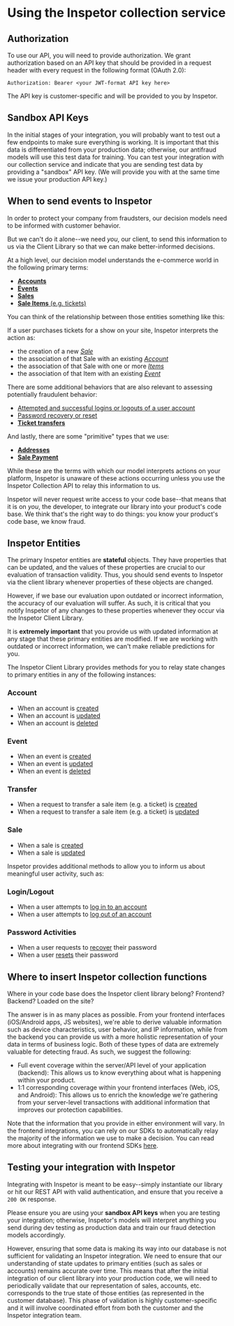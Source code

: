 # Using the Inspetor collection service

## Authorization

To use our API, you will need to provide authorization. We grant authorization based on an API key that should be provided in a request header with every request in the following format (OAuth 2.0):

`Authorization: Bearer <your JWT-format API key here>`

The API key is customer-specific and will be provided to you by Inspetor.

## Sandbox API Keys

In the initial stages of your integration, you will probably want to test out a few endpoints to make sure everything is working. It is important that this data is differentiated from your production data; otherwise, our antifraud models will use this test data for training. You can test your integration with our collection service and indicate that you are sending test data by providing a "sandbox" API key. (We will provide you with at the same time we issue your production API key.)

## When to send events to Inspetor

In order to protect your company from fraudsters, our decision models need to be informed with customer behavior.

 But we can't do it alone--we need _you_, our client, to send this information to us via the Client Library so that we can make better-informed decisions.

At a high level, our decision model understands the e-commerce world in the following primary terms:

- <a href="#account-activity">**Accounts**</a>
- <a href="#event-activity">**Events**</a>
- <a href="#sale-activity">**Sales**</a>
- <a href="#sale-items">**Sale Items** (e.g. tickets)</a>

You can think of the relationship between those entities something like this:

If a user purchases tickets for a show on your site, Inspetor interprets the action as:

- the creation of a new <a href="#sale-activity">*Sale*</a>
- the association of that Sale with an existing <a href="#account-activity">*Account*</a>
- the association of that Sale with one or more <a href="#sale-items">*Items*</a>
- the association of that Item with an existing <a href="#event-activity">*Event*</a>

There are some additional behaviors that are also relevant to assessing potentially fraudulent behavior:

- <a href="#authentication-activity">Attempted and successful logins or logouts of a user account</a>
- <a href="#password-activity">Password recovery or reset</a>
- <a href="#item-transfers">**Ticket transfers**</a>

And lastly, there are some "primitive" types that we use:

- <a href="#addresses">**Addresses**</a>
- <a href="#sale-payment">**Sale Payment**</a>

While these are the terms with which our model interprets actions on your platform, Inspetor is unaware of these actions occurring unless you use the Inspetor Collection API to relay this information to us.

<aside class="notice">
Inspetor will never request write access to your code base--that means that it is on <i>you</i>, the developer, to integrate our library into your product's code base. We think that's the right way to do things: you know your product's code base, we know fraud.
</aside>

## Inspetor Entities

The primary Inspetor entities are **stateful** objects. They have properties that can be updated, and the values of these properties are crucial to our evaluation of transaction validity. Thus, you should send events to Inspetor via the client library whenever properties of these objects are changed.

However, if we base our evaluation upon outdated or incorrect information, the accuracy of our evaluation will suffer. As such, it is critical that you notify Inspetor of any changes to these properties whenever they occur via the Inspetor Client Library.

<aside class="warning">
It is <b>extremely important</b> that you provide us with updated information at any stage that these primary entities are modified. If we are working with outdated or incorrect information, we can't make reliable predictions for you.
</aside>

The Inspetor Client Library provides methods for you to relay state changes to primary entities in any of the following instances:

### Account
- When an account is <a href="#account-creation">created</a>
- When an account is <a href="#account-updates">updated</a>
- When an account is <a href="#account-deletion">deleted</a>

### Event
- When an event is <a href="#event-creation">created</a>
- When an event is <a href="#event-updates">updated</a>
- When an event is <a href="#event-deletion">deleted</a>

### Transfer
- When a request to transfer a sale item (e.g. a ticket) is <a href="#transfer-creation">created</a>
- When a request to transfer a sale item (e.g. a ticket) is <a href="#transfer-updates">updated</a>

### Sale
- When a sale is <a href="#sale-creation">created</a>
- When a sale is <a href="#sale-updates">updated</a>


Inspetor provides additional methods to allow you to inform us about meaningful user activity, such as:

### Login/Logout
- When a user attempts to <a href="#account-login">log in to an account</a>
- When a user attempts to <a href="#account-logout">log out of an account</a>

### Password Activities
- When a user requests to <a href="#password-activity">recover</a> their password
- When a user <a href="#password-activity">resets</a> their password

## Where to insert Inspetor collection functions
Where in your code base does the Inspetor client library belong? Frontend? Backend? Loaded on the site?

The answer is in as many places as possible. From your frontend interfaces (iOS/Android apps, JS websites), we're able to derive valuable information such as device characteristics, user behavior, and IP information, while from the backend you can provide us with a more holistic representation of your data in terms of business logic. Both of these types of data are extremely valuable for detecting fraud. As such, we suggest the following:

- Full event coverage within the server/API level of your application (backend): This allows us to know everything about what is happening within your product.
- 1:1 corresponding coverage within your frontend interfaces (Web, iOS, and Android): This allows us to enrich the knowledge we're gathering from your server-level transactions with additional information that improves our protection capabilities.

Note that the information that you provide in either environment will vary. In the frontend integrations, you can rely on our SDKs to automatically relay the majority of the information we use to make a decision. You can read more about integrating with our frontend SDKs [here](https://inspetor.github.io/docs-frontend).


## Testing your integration with Inspetor

Integrating with Inspetor is meant to be easy--simply instantiate our library or hit our REST API with valid authentication, and ensure that you receive a `200 OK` response.

<aside class="notice">
Please ensure you are using your <b>sandbox API keys</b> when you are testing your integration; otherwise, Inspetor's models will interpret anything you send during dev testing as production data and train our fraud detection models accordingly.
</aside>

However, ensuring that some data is making its way into our database is not sufficient for validating an Inspetor integration. We need to ensure that our understanding of state updates to primary entities (such as sales or accounts) remains accurate over time. This means that after the initial integration of our client library into your production code, we will need to periodically validate that our representation of sales, accounts, etc. corresponds to the true state of those entities (as represented in the customer database). This phase of validation is highly customer-specific and it will involve coordinated effort from both the customer and the Inspetor integration team.